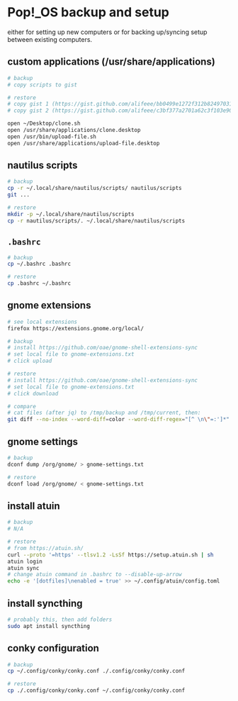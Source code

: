 # Pop!_OS backup and setup

either for setting up new computers or for backing up/syncing setup between existing computers.

## custom applications (/usr/share/applications)

```bash
# backup
# copy scripts to gist

# restore
# copy gist 1 (https://gist.github.com/alifeee/bb0499e1272f312b82497031d28e91f2) to scripts
# copy gist 2 (https://gist.github.com/alifeee/c3bf377a2701a62c3f103e908ad83ea8) to scripts

open ~/Desktop/clone.sh
open /usr/share/applications/clone.desktop
open /usr/bin/upload-file.sh
open /usr/share/applications/upload-file.desktop
```

## nautilus scripts

```bash
# backup
cp -r ~/.local/share/nautilus/scripts/ nautilus/scripts
git ...

# restore
mkdir -p ~/.local/share/nautilus/scripts
cp -r nautilus/scripts/. ~/.local/share/nautilus/scripts
```

## `.bashrc`

```bash
# backup
cp ~/.bashrc .bashrc

# restore
cp .bashrc ~/.bashrc
```

## gnome extensions

```bash
# see local extensions
firefox https://extensions.gnome.org/local/

# backup
# install https://github.com/oae/gnome-shell-extensions-sync
# set local file to gnome-extensions.txt
# click upload

# restore
# install https://github.com/oae/gnome-shell-extensions-sync
# set local file to gnome-extensions.txt
# click download

# compare
# cat files (after jq) to /tmp/backup and /tmp/current, then:
git diff --no-index --word-diff=color --word-diff-regex="[^ \n\"=:']*" /tmp/backup /tmp/current
```

## gnome settings

```bash
# backup
dconf dump /org/gnome/ > gnome-settings.txt

# restore
dconf load /org/gnome/ < gnome-settings.txt
```

## install atuin

```bash
# backup
# N/A

# restore
# from https://atuin.sh/
curl --proto '=https' --tlsv1.2 -LsSf https://setup.atuin.sh | sh
atuin login
atuin sync
# change atuin command in .bashrc to --disable-up-arrow
echo -e '[dotfiles]\nenabled = true' >> ~/.config/atuin/config.toml
```

## install syncthing

```bash
# probably this, then add folders
sudo apt install syncthing
```

## conky configuration

```bash
# backup
cp ~/.config/conky/conky.conf ./.config/conky/conky.conf

# restore
cp ./.config/conky/conky.conf ~/.config/conky/conky.conf
```
